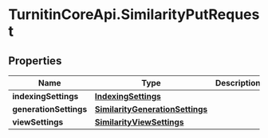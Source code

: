 # TurnitinCoreApi.SimilarityPutRequest

## Properties

Name | Type | Description | Notes
------------ | ------------- | ------------- | -------------
**indexingSettings** | [**IndexingSettings**](IndexingSettings.md) |  | [optional] 
**generationSettings** | [**SimilarityGenerationSettings**](SimilarityGenerationSettings.md) |  | 
**viewSettings** | [**SimilarityViewSettings**](SimilarityViewSettings.md) |  | [optional] 


